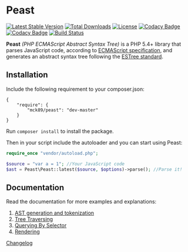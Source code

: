 Peast
==========

[![Latest Stable Version](https://poser.pugx.org/mck89/peast/v/stable)](https://packagist.org/packages/mck89/peast)
[![Total Downloads](https://poser.pugx.org/mck89/peast/downloads)](https://packagist.org/packages/mck89/peast)
[![License](https://poser.pugx.org/mck89/peast/license)](https://packagist.org/packages/mck89/peast)
[![Codacy Badge](https://api.codacy.com/project/badge/Grade/3d1890ff93944890833ff0b5d17d50d6)](https://www.codacy.com/app/marcomarchi89/peast?utm_source=github.com&amp;utm_medium=referral&amp;utm_content=mck89/peast&amp;utm_campaign=Badge_Grade)
[![Codacy Badge](https://api.codacy.com/project/badge/Coverage/3d1890ff93944890833ff0b5d17d50d6)](https://www.codacy.com/app/marcomarchi89/peast?utm_source=github.com&utm_medium=referral&utm_content=mck89/peast&utm_campaign=Badge_Coverage)
[![Build Status](https://travis-ci.org/mck89/peast.svg?branch=master)](https://travis-ci.org/mck89/peast)


**Peast** _(PHP ECMAScript Abstract Syntax Tree)_ is a PHP 5.4+ library that parses JavaScript code, according to [ECMAScript specification](http://www.ecma-international.org/publications/standards/Ecma-262.htm), and generates an abstract syntax tree following the [ESTree standard](https://github.com/estree/estree).

Installation
-------------
Include the following requirement to your composer.json:
```
{
	"require": {
		"mck89/peast": "dev-master"
	}
}
```

Run `composer install` to install the package.

Then in your script include the autoloader and you can start using Peast:

```php
require_once "vendor/autoload.php";

$source = "var a = 1"; //Your JavaScript code
$ast = Peast\Peast::latest($source, $options)->parse(); //Parse it!
```

Documentation
-------------
Read the documentation for more examples and explanations:

 1. [AST generation and tokenization](doc/ast-and-tokenization.md)
 2. [Tree Traversing](doc/tree-traversing.md)
 3. [Querying By Selector](doc/querying-by-selector.md)
 4. [Rendering](doc/rendering.md)

[Changelog](doc/changelog.md)
